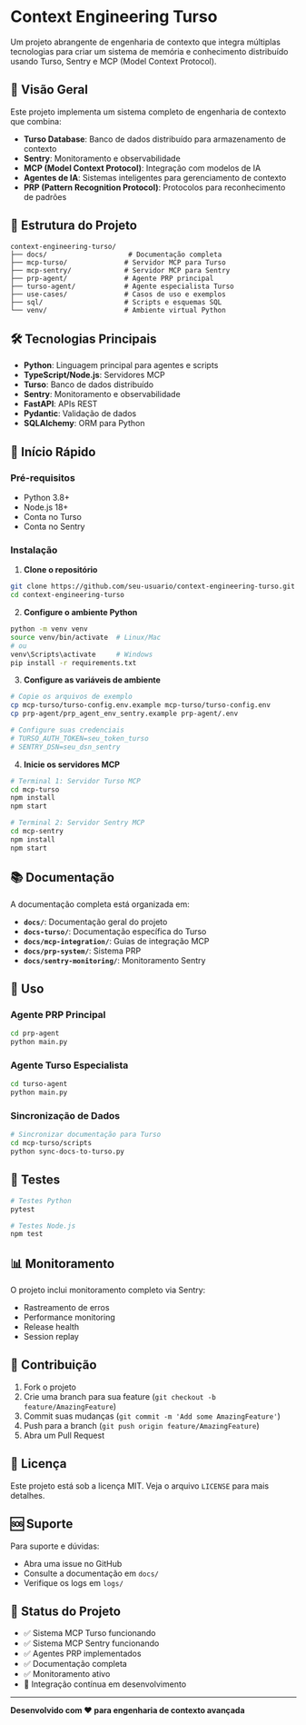 # Context Engineering Turso

Um projeto abrangente de engenharia de contexto que integra múltiplas tecnologias para criar um sistema de memória e conhecimento distribuído usando Turso, Sentry e MCP (Model Context Protocol).

## 🚀 Visão Geral

Este projeto implementa um sistema completo de engenharia de contexto que combina:

- **Turso Database**: Banco de dados distribuído para armazenamento de contexto
- **Sentry**: Monitoramento e observabilidade
- **MCP (Model Context Protocol)**: Integração com modelos de IA
- **Agentes de IA**: Sistemas inteligentes para gerenciamento de contexto
- **PRP (Pattern Recognition Protocol)**: Protocolos para reconhecimento de padrões

## 📁 Estrutura do Projeto

```
context-engineering-turso/
├── docs/                    # Documentação completa
├── mcp-turso/              # Servidor MCP para Turso
├── mcp-sentry/             # Servidor MCP para Sentry
├── prp-agent/              # Agente PRP principal
├── turso-agent/            # Agente especialista Turso
├── use-cases/              # Casos de uso e exemplos
├── sql/                    # Scripts e esquemas SQL
└── venv/                   # Ambiente virtual Python
```

## 🛠️ Tecnologias Principais

- **Python**: Linguagem principal para agentes e scripts
- **TypeScript/Node.js**: Servidores MCP
- **Turso**: Banco de dados distribuído
- **Sentry**: Monitoramento e observabilidade
- **FastAPI**: APIs REST
- **Pydantic**: Validação de dados
- **SQLAlchemy**: ORM para Python

## 🚀 Início Rápido

### Pré-requisitos

- Python 3.8+
- Node.js 18+
- Conta no Turso
- Conta no Sentry

### Instalação

1. **Clone o repositório**
```bash
git clone https://github.com/seu-usuario/context-engineering-turso.git
cd context-engineering-turso
```

2. **Configure o ambiente Python**
```bash
python -m venv venv
source venv/bin/activate  # Linux/Mac
# ou
venv\Scripts\activate     # Windows
pip install -r requirements.txt
```

3. **Configure as variáveis de ambiente**
```bash
# Copie os arquivos de exemplo
cp mcp-turso/turso-config.env.example mcp-turso/turso-config.env
cp prp-agent/prp_agent_env_sentry.example prp-agent/.env

# Configure suas credenciais
# TURSO_AUTH_TOKEN=seu_token_turso
# SENTRY_DSN=seu_dsn_sentry
```

4. **Inicie os servidores MCP**
```bash
# Terminal 1: Servidor Turso MCP
cd mcp-turso
npm install
npm start

# Terminal 2: Servidor Sentry MCP
cd mcp-sentry
npm install
npm start
```

## 📚 Documentação

A documentação completa está organizada em:

- **`docs/`**: Documentação geral do projeto
- **`docs-turso/`**: Documentação específica do Turso
- **`docs/mcp-integration/`**: Guias de integração MCP
- **`docs/prp-system/`**: Sistema PRP
- **`docs/sentry-monitoring/`**: Monitoramento Sentry

## 🔧 Uso

### Agente PRP Principal

```bash
cd prp-agent
python main.py
```

### Agente Turso Especialista

```bash
cd turso-agent
python main.py
```

### Sincronização de Dados

```bash
# Sincronizar documentação para Turso
cd mcp-turso/scripts
python sync-docs-to-turso.py
```

## 🧪 Testes

```bash
# Testes Python
pytest

# Testes Node.js
npm test
```

## 📊 Monitoramento

O projeto inclui monitoramento completo via Sentry:

- Rastreamento de erros
- Performance monitoring
- Release health
- Session replay

## 🤝 Contribuição

1. Fork o projeto
2. Crie uma branch para sua feature (`git checkout -b feature/AmazingFeature`)
3. Commit suas mudanças (`git commit -m 'Add some AmazingFeature'`)
4. Push para a branch (`git push origin feature/AmazingFeature`)
5. Abra um Pull Request

## 📄 Licença

Este projeto está sob a licença MIT. Veja o arquivo `LICENSE` para mais detalhes.

## 🆘 Suporte

Para suporte e dúvidas:

- Abra uma issue no GitHub
- Consulte a documentação em `docs/`
- Verifique os logs em `logs/`

## 🔄 Status do Projeto

- ✅ Sistema MCP Turso funcionando
- ✅ Sistema MCP Sentry funcionando
- ✅ Agentes PRP implementados
- ✅ Documentação completa
- ✅ Monitoramento ativo
- 🔄 Integração contínua em desenvolvimento

---

**Desenvolvido com ❤️ para engenharia de contexto avançada** 